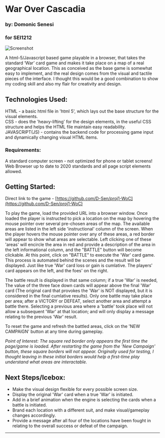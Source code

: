 # War Over Cascadia

### by: Domonic Senesi
### for SEI1212

![Screenshot](https://github.com/D-Sen/proj1-woc/blob/main/screenshot.png)

A html-5/Javascript based game playable in a browser, that takes the standard ‘War’ card game and makes it take place on a map of a real geographical location. This as conceived as the base game is somewhat easy to implement, and the real design comes from the visual and tactile pieces of the interface. I thought this would be a good combination to show my coding skill and also my flair for creativity and design.



## Technologies Used:
HTML - a basic html file in 'html 5', which lays out the base structure for the visual elements. <br />
CSS - does the 'heavy-lifting' for the design elements, in the useful CSS structure and helps the HTML file maintain easy readability. <br />
JAVASCRIPT(JS) - contains the backend code for processing game input and dynamically changing visual HTML items. <br />

### Requirements: 
A standard computer screen - not optimized for phone or tablet screens!
Web Browser up to date to 2020 standards and all page script elements allowed.


## Getting Started:

Direct link to the game - 
[https://github.com/D-Sen/proj1-WoC](https://github.com/D-Sen/proj1-WoC)

To play the game, load the provided URL into a browser window. Once loaded the player is instructed to pick a location on the map by hovering the mouse pointer over  several pre-chosen areas of the map. The available areas are listed in the left side 'instructional' column of the screen. When the player hovers the mouse pointer over any of these areas, a red border will appear to show what areas are selectable. Left clicking one of these 'areas' will encircle the area in red and provide a description of the area in the left informational column, and the "BATTLE" button will become clickable. At this point, click on "BATTLE" to execute the 'War' card game. This process is automated behind the scenes and the result will be displayed. Just like true 'War' card loss or gain is cumlative. The players' card appears on the left, and the foes' on the right.

The battle result is displayed in that same column; if a true 'War' is needed, The value of the three face down cards will appear above the final 'War' card (The original card that provokes the 'War' is NOT displayed, but it is considered in the final cumlative results). Only one battle may take place per area; after a VICTORY or DEFEAT, select another area and attempt a battle there. Selecting a previous area where a 'battle' took place will not allow a subsequent 'War' at that location; and will only display a message relating to the previous 'War' result.

To reset the game and refresh the battled areas, click on the 'NEW CAMPAIGN' button at any time during gameplay.
 
_Point of Interest: The square red border only appears the first time the page/game is loaded. After restarting the game from the 'New Campaign' button, these square borders will not appear. Originally used for testing, I thought leaving in these initial borders would help a first-time play understand what areas are interactable._


## Next Steps/Icebox:
* Make the visual design flexible for every possible screen size. 
* Display the original 'War' card when a true 'War' is initiated.
* Add in a brief animation when the engine is selecting the cards when a battle is initiated.
* Brand each location with a different suit, and make visual/gameplay changes accordingly.
* Provide a message after all four of the locations have been fought in relating to the overall success or defeat of the campaign.

***

